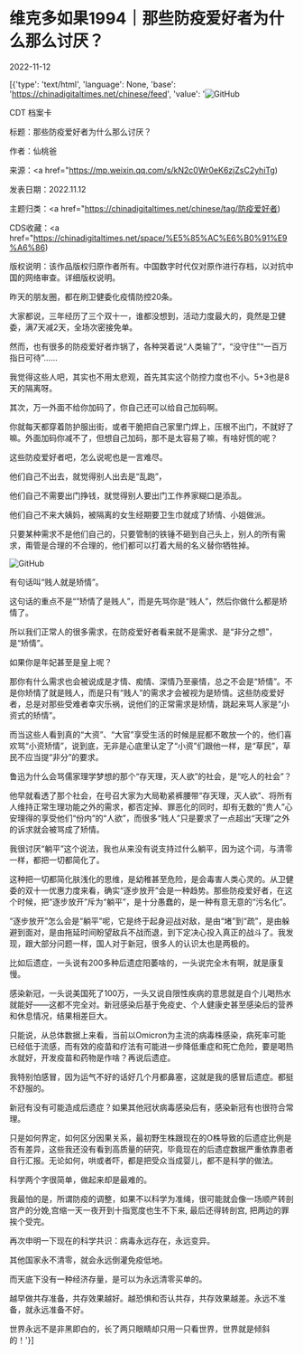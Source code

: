 # 维克多如果1994｜那些防疫爱好者为什么那么讨厌？

2022-11-12

[{'type': 'text/html', 'language': None, 'base': 'https://chinadigitaltimes.net/chinese/feed', 'value': '![GitHub](https://chinadigitaltimes.net/chinese/files/2022/11/image-1668247021014.png)

CDT 档案卡

标题：那些防疫爱好者为什么那么讨厌？

作者：仙桃爸

来源：<a href="https://mp.weixin.qq.com/s/kN2c0Wr0eK6zjZsC2yhiTg)

发表日期：2022.11.12

主题归类：<a href="https://chinadigitaltimes.net/chinese/tag/防疫爱好者)

CDS收藏：<a href="https://chinadigitaltimes.net/space/%E5%85%AC%E6%B0%91%E9%A6%86)

版权说明：该作品版权归原作者所有。中国数字时代仅对原作进行存档，以对抗中国的网络审查。详细版权说明。





昨天的朋友圈，都在刷卫健委化疫情防控20条。

大家都说，三年经历了三个双十一，谁都没想到，活动力度最大的，竟然是卫健委，满7天减2天，全场次密接免单。

然而，也有很多的防疫爱好者炸锅了，各种哭着说“人类输了”，“没守住”“一百万指日可待”……

我觉得这些人吧，其实也不用太悲观，首先其实这个防控力度也不小。5+3也是8天的隔离呀。

其次，万一外面不给你加码了，你自己还可以给自己加码啊。

你就每天都穿着防护服出街，或者干脆把自己家里门焊上，压根不出门，不就好了嘛。外面加码你减不了，但想自己加码，那不是太容易了嘛，有啥好慌的呢？

这些防疫爱好者吧，怎么说呢也是一言难尽。

他们自己不出去，就觉得别人出去是“乱跑”，

他们自己不需要出门挣钱，就觉得别人要出门工作养家糊口是添乱。

他们自己不来大姨妈，被隔离的女生经期要卫生巾就成了矫情、小姐做派。

只要某种需求不是他们自己的，只要管制的铁锤不砸到自己头上，别人的所有需求，甭管是合理的不合理的，他们都可以打着大局的名义替你牺牲掉。

![GitHub](https://chinadigitaltimes.net/chinese/files/2022/11/post-689623-636f6e9fc1d5e.)

有句话叫“贱人就是矫情”。

这句话的重点不是“”矫情了是贱人”，而是先骂你是“贱人”，然后你做什么都是矫情了。

所以我们正常人的很多需求，在防疫爱好者看来就不是需求、是“非分之想”，是“矫情”。

如果你是年妃甚至是皇上呢？

那你有什么需求也会被说成是才情、痴情、深情乃至豪情，总之不会是“矫情”。不是你矫情了就是贱人，而是只有“贱人”的需求才会被视为是矫情。这些防疫爱好者，总是对那些受难者幸灾乐祸，说他们的正常需求是矫情，跳起来骂人家是“小资式的矫情”。

而当这些人看到真的“大资”、“大官”享受生活的时候是屁都不敢放一个的，他们喜欢骂“小资矫情”，说到底，无非是心底里认定了“小资”们跟他一样，是“草民”，草民不应当提“非分”的要求。

鲁迅为什么会骂儒家理学梦想的那个“存天理，灭人欲”的社会，是“吃人的社会”？

他早就看透了那个社会，在号召大家为大局勒紧裤腰带“存天理，灭人欲”、将所有人维持正常生理功能之外的需求，都否定掉、罪恶化的同时，却有无数的“贵人”心安理得的享受他们“份内”的“人欲”，而很多“贱人”只是要求了一点超出“天理”之外的诉求就会被骂成了矫情。

我很讨厌“躺平”这个说法，我也从来没有说支持过什么躺平，因为这个词，与清零一样，都把一切都简化了。

这种把一切都简化肤浅化的思维，是幼稚甚至危险，是会毒害人类心灵的。从卫健委的双十一优惠力度来看，确实“逐步放开”会是一种趋势。那些防疫爱好者，在这个时候，把“逐步放开”斥为“躺平”，是十分愚蠢的，是一种有意无意的“污名化”。

“逐步放开”怎么会是“躺平”呢，它是终于起身迎战对敌，是由“堵”到“疏”，是由躲避到面对，是由拖延时间盼望敌兵不战而退，到下定决心投入真正的战斗了。我发现，跟大部分问题一样，国人对于新冠，很多人的认识太也是两极的。

比如后遗症，一头说有200多种后遗症阳萎啥的，一头说完全木有啊，就是康复慢。

感染新冠，一头说美国死了100万，一头又说自限性疾病的意思就是自个儿喝热水就能好——这都不完全对。新冠感染后基于免疫史、个人健康史甚至感染后的营养和休息情况，结果相差巨大。

只能说，从总体数据上来看，当前以Omicron为主流的病毒株感染，病死率可能已经低于流感，而有效的疫苗和疗法有可能进一步降低重症和死亡危险，要是喝热水就好，开发疫苗和药物是作啥？再说后遗症。

我特别怕感冒，因为运气不好的话好几个月都鼻塞，这就是我的感冒后遗症。都挺不舒服的。

新冠有没有可能造成后遗症？如果其他冠状病毒感染后有，感染新冠有也很符合常理。

只是如何界定，如何区分因果关系，最初野生株跟现在的O株导致的后遗症比例是否有差异，这些我还没有看到高质量的研究，毕竟现在的后遗症数据严重依靠患者自行汇报。无论如何，哄或者吓，都是把受众当成婴儿，都不是科学的做法。

科学两个字很简单，做起来却是最难的。

我最怕的是，所谓防疫的调整，如果不以科学为准绳，很可能就会像一场顺产转剖宫产的分娩,宫缩一天一夜开到十指宽度也生不下来, 最后还得转剖宫, 把两边的罪挨个受完。

再次申明一下现在的科学共识：病毒永远存在，永远变异。

其他国家永不清零，就会永远倒灌免疫低地。

而天底下没有一种经济存量，是可以为永远清零买单的。

越早做共存准备，共存效果越好。越恐惧和否认共存，共存效果越差。永远不准备，就永远准备不好。

世界永远不是非黑即白的，长了两只眼睛却只用一只看世界，世界就是倾斜的！'}]